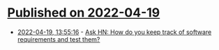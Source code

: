 # [Published on 2022-04-19](index.md)

* [2022-04-19, 13:55:16](https://news.ycombinator.com/item?id=31083131) - [Ask HN: How do you keep track of software requirements and test them?](https://news.ycombinator.com/item?id=31083131)
